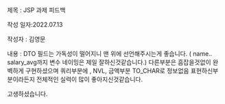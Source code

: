 제목 : JSP 과제 피드백

작성 일자:2022.07.13

작성자 : 김영문

내용 : DTO 필드는 가독성이 떨어지니 맨 위에 선언해주시는게 좋습니다. ( name.. salary_avg까지 변수 네이밍은 제일 잘하신것같습니다.) 
        다른부분은 흠잡을것없이 완벽하게 구현하셨으며 쿼리부분에 , NVL, 금액부분 TO_CHAR로
         정보없음 표현하신부분이라든지 전체적인 실력이 많이 좋아지신것같습니다.


고생하셨습니다.
